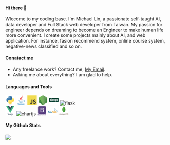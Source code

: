 #### Hi there 👋
<p>Wlecome to my coding base. I'm Michael Lin, a passionate self-taught AI, data developer and Full Stack web developer from Taiwan. My passion for engineer depends on dreaming to become an Engineer to make human life more convenient. I create some projects mainly about AI, and web application. For instance, fasion recommend system, online course system, negative-news classified and so on.</p>

#### Conatact me
- Any freelance work? Contact me, [My Email](yanwun1214@gmail.com]).
- Asking me about everything? I am glad to help.

#### Languages and Tools
 <div style="display:inline;">
 <img src="https://raw.githubusercontent.com/devicons/devicon/master/icons/python/python-original.svg" alt="python" width="30" height="30"/>
 <img src="https://raw.githubusercontent.com/devicons/devicon/master/icons/java/java-original.svg" alt="java" width="30" height="30"/> 
 <img src="https://raw.githubusercontent.com/devicons/devicon/master/icons/javascript/javascript-original.svg" alt="javascript" width="30" height="30"/> 
 <img src="https://raw.githubusercontent.com/github/explore/80688e429a7d4ef2fca1e82350fe8e3517d3494d/topics/nodejs/nodejs.png" alt="nodejs" width="30" height="30"/>
 <img src="https://raw.githubusercontent.com/devicons/devicon/master/icons/django/django-original.svg" alt="django" width="30" height="30"/> 
 <img src="https://www.vectorlogo.zone/logos/pocoo_flask/pocoo_flask-icon.svg" alt="flask" width="30" height="30"/>
 <br/>
 <img src="https://raw.githubusercontent.com/devicons/devicon/master/icons/vuejs/vuejs-original-wordmark.svg" alt="vuejs" width="30" height="30"/> 
 <img src="https://www.chartjs.org/media/logo-title.svg" alt="chartjs" width="30" height="30"/>
 <img src="https://raw.githubusercontent.com/devicons/devicon/master/icons/bootstrap/bootstrap-plain-wordmark.svg" alt="bootstrap" width="30" height="30"/>
 <img src="https://raw.githubusercontent.com/devicons/devicon/master/icons/mysql/mysql-original-wordmark.svg" alt="mysql" width="30" height="30"/> 
 <img src="https://raw.githubusercontent.com/devicons/devicon/master/icons/mongodb/mongodb-original-wordmark.svg" alt="mongodb" width="30" height="30"/> 
 <div/>

 #### My Github Stats
 <a href="https://github.com/Michael-Yan-wun/github-readme-stats">
  <img align="center" src="https://github-readme-stats.vercel.app/api?username=Michael-Yan-wun&show_icons=true&theme=gruvbox&show_icons=true">
 <a/>
<!-- ![Michael's GitHub Stats](https://github-readme-stats.vercel.app/api?username=Michael-Yan-wun&show_icons=true&theme=highcontrast&show_icons=true) -->

